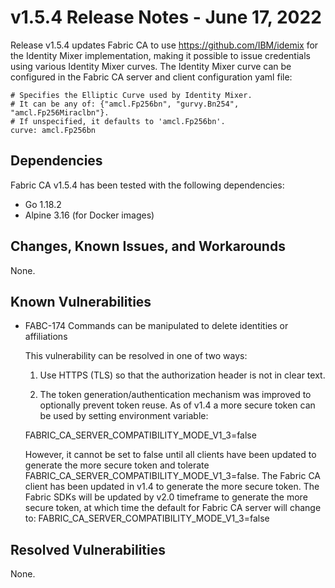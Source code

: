 v1.5.4 Release Notes - June 17, 2022
====================================

Release v1.5.4 updates Fabric CA to use https://github.com/IBM/idemix for the Identity Mixer implementation,
making it possible to issue credentials using various Identity Mixer curves.
The Identity Mixer curve can be configured in the Fabric CA server and client configuration yaml file:

```
# Specifies the Elliptic Curve used by Identity Mixer.
# It can be any of: {"amcl.Fp256bn", "gurvy.Bn254", "amcl.Fp256Miraclbn"}.
# If unspecified, it defaults to 'amcl.Fp256bn'.
curve: amcl.Fp256bn
```

Dependencies
------------

Fabric CA v1.5.4 has been tested with the following dependencies:
- Go 1.18.2
- Alpine 3.16 (for Docker images)


Changes, Known Issues, and Workarounds
--------------------------------------
None.

Known Vulnerabilities
---------------------
- FABC-174 Commands can be manipulated to delete identities or affiliations

  This vulnerability can be resolved in one of two ways:

  1) Use HTTPS (TLS) so that the authorization header is not in clear text.

  2) The token generation/authentication mechanism was improved to optionally prevent
  token reuse. As of v1.4 a more secure token can be used by setting environment variable:

  FABRIC_CA_SERVER_COMPATIBILITY_MODE_V1_3=false

  However, it cannot be set to false until all clients have
  been updated to generate the more secure token and tolerate
  FABRIC_CA_SERVER_COMPATIBILITY_MODE_V1_3=false.
  The Fabric CA client has been updated in v1.4 to generate the more secure token.
  The Fabric SDKs will be updated by v2.0 timeframe to generate the more secure token,
  at which time the default for Fabric CA server will change to:
  FABRIC_CA_SERVER_COMPATIBILITY_MODE_V1_3=false

Resolved Vulnerabilities
------------------------
None.
